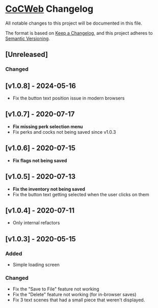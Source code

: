 # [CoCWeb](../..) Changelog

All notable changes to this project will be documented in this file.

The format is based on [Keep a Changelog](https://keepachangelog.com/en/1.0.0/),
and this project adheres to [Semantic Versioning](https://semver.org/spec/v2.0.0.html).

## [Unreleased]

### Changed

## [v1.0.8] - 2024-05-16

- Fix the button text position issue in modern browsers

## [v1.0.7] - 2020-07-17

- **Fix missing perk selection menu**
- Fix perks and cocks not being saved since v1.0.3

## [v1.0.6] - 2020-07-15

- **Fix flags not being saved**

## [v1.0.5] - 2020-07-13

- **Fix the inventory not being saved**
- Fix the button text getting selected when the user clicks on them

## [v1.0.4] - 2020-07-11

- Only internal refactors

## [v1.0.3] - 2020-05-15

### Added

- Simple loading screen

### Changed

- Fix the "Save to File" feature not working
- Fix the "Delete" feature not working (for in-browser saves)
- Fix 3 text scenes that had a small piece that weren't displayed.
